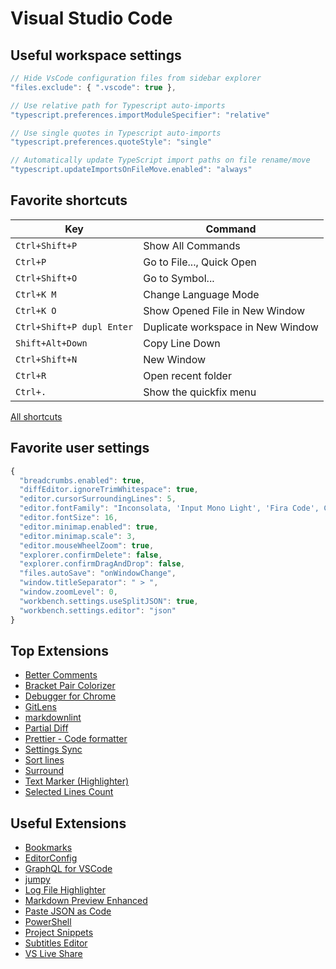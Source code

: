 # Visual Studio Code

## Useful workspace settings

```js
// Hide VsCode configuration files from sidebar explorer
"files.exclude": { ".vscode": true },

// Use relative path for Typescript auto-imports
"typescript.preferences.importModuleSpecifier": "relative"

// Use single quotes in Typescript auto-imports
"typescript.preferences.quoteStyle": "single"

// Automatically update TypeScript import paths on file rename/move
"typescript.updateImportsOnFileMove.enabled": "always"
```

## Favorite shortcuts

| Key                       | Command                           |
| ------------------------- | --------------------------------- |
| `Ctrl+Shift+P`            | Show All Commands                 |
| `Ctrl+P`                  | Go to File..., Quick Open         |
| `Ctrl+Shift+O`            | Go to Symbol...                   |
| `Ctrl+K M`                | Change Language Mode              |
| `Ctrl+K O`                | Show Opened File in New Window    |
| `Ctrl+Shift+P dupl Enter` | Duplicate workspace in New Window |
| `Shift+Alt+Down`          | Copy Line Down                    |
| `Ctrl+Shift+N`            | New Window                        |
| `Ctrl+R`                  | Open recent folder                |
| `Ctrl+.`                  | Show the quickfix menu            |

[All shortcuts](https://code.visualstudio.com/docs/getstarted/keybindings)

## Favorite user settings

```js
{
  "breadcrumbs.enabled": true,
  "diffEditor.ignoreTrimWhitespace": true,
  "editor.cursorSurroundingLines": 5,
  "editor.fontFamily": "Inconsolata, 'Input Mono Light', 'Fira Code', Consolas, 'Courier New', monospace",
  "editor.fontSize": 16,
  "editor.minimap.enabled": true,
  "editor.minimap.scale": 3,
  "editor.mouseWheelZoom": true,
  "explorer.confirmDelete": false,
  "explorer.confirmDragAndDrop": false,
  "files.autoSave": "onWindowChange",
  "window.titleSeparator": " > ",
  "window.zoomLevel": 0,
  "workbench.settings.useSplitJSON": true,
  "workbench.settings.editor": "json"
}
```

## Top Extensions

- [Better Comments](https://marketplace.visualstudio.com/items?itemName=aaron-bond.better-comments)
- [Bracket Pair Colorizer](https://marketplace.visualstudio.com/items?itemName=CoenraadS.bracket-pair-colorizer)
- [Debugger for Chrome](https://marketplace.visualstudio.com/items?itemName=msjsdiag.debugger-for-chrome)
- [GitLens](https://marketplace.visualstudio.com/items?itemName=eamodio.gitlens)
- [markdownlint](https://marketplace.visualstudio.com/items?itemName=DavidAnson.vscode-markdownlint)
- [Partial Diff](https://marketplace.visualstudio.com/items?itemName=ryu1kn.partial-diff)
- [Prettier - Code formatter](https://marketplace.visualstudio.com/items?itemName=esbenp.prettier-vscode)
- [Settings Sync](https://marketplace.visualstudio.com/items?itemName=Shan.code-settings-sync)
- [Sort lines](https://marketplace.visualstudio.com/items?itemName=Tyriar.sort-lines)
- [Surround](https://marketplace.visualstudio.com/items?itemName=yatki.vscode-surround)
- [Text Marker (Highlighter)](https://marketplace.visualstudio.com/items?itemName=ryu1kn.text-marker)
- [Selected Lines Count](https://marketplace.visualstudio.com/items?itemName=gurumukhi.selected-lines-count)

## Useful Extensions

- [Bookmarks](https://marketplace.visualstudio.com/items?itemName=alefragnani.Bookmarks)
- [EditorConfig](https://marketplace.visualstudio.com/items?itemName=EditorConfig.EditorConfig)
- [GraphQL for VSCode](https://marketplace.visualstudio.com/items?itemName=kumar-harsh.graphql-for-vscode)
- [jumpy](https://marketplace.visualstudio.com/items?itemName=wmaurer.vscode-jumpy)
- [Log File Highlighter](https://marketplace.visualstudio.com/items?itemName=emilast.LogFileHighlighter)
- [Markdown Preview Enhanced](https://marketplace.visualstudio.com/items?itemName=shd101wyy.markdown-preview-enhanced)
- [Paste JSON as Code](https://marketplace.visualstudio.com/items?itemName=quicktype.quicktype)
- [PowerShell](https://marketplace.visualstudio.com/items?itemName=ms-vscode.PowerShell)
- [Project Snippets](https://marketplace.visualstudio.com/items?itemName=rebornix.project-snippets)
- [Subtitles Editor](https://marketplace.visualstudio.com/items?itemName=pepri.subtitles-editor)
- [VS Live Share](https://marketplace.visualstudio.com/items?itemName=MS-vsliveshare.vsliveshare)
